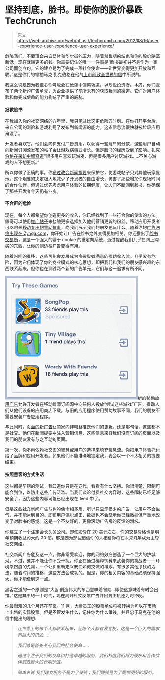 # 坚持到底，脸书。即使你的股价暴跌 TechCrunch

> 原文：<https://web.archive.org/web/https://techcrunch.com/2012/08/16/user-experience-user-experience-user-experience/>

忽略我们。不要理会来自媒体和华尔街的压力，随着禁售期的结束和你的股价跌至新低，现在就赚更多的钱。你需要记住的唯一一件事是“脸书最初并不是作为一家公司而创立的。它的建立是为了完成一项社会使命——让世界变得更加开放和互联。”这是你们的领袖马克·扎克伯格在他的[上市前致全世界的信](https://web.archive.org/web/20221209171750/https://beta.techcrunch.com/2012/02/01/facebook-ipo-letter/)中所说的。

我这么说是因为我担心你可能会在绝望中偏离轨道，以取悦投资者。本周，你们宣布了两个新的广告单元，为企业提供了前所未有的获取新闻的渠道。它们对用户体验和你完成使命的能力构成了严重的威胁。

#### 拯救脸书

在我加入你的社交网络的八年里，我只见过比这更危险的时刻。在你打开平台后，来自公司的测验和游戏利用了发布到新闻源的能力。这条信息流很快就被垃圾应用淹没了。

开发者喜欢它。他们会向你支付广告费用，以获得一些用户的分数，这些用户自动向新闻订阅源发布的帖子会让游戏病毒式增长。但是脸书的经历受到了影响。[扎克伯格在采访中解释道](https://web.archive.org/web/20221209171750/http://www.insidefacebook.com/2010/06/22/exclusive-discussing-the-future-of-facebook-and-the-facebook-ecosystem-with-ceo-mark-zuckerberg/)“很多用户喜欢玩游戏，但是很多用户讨厌游戏……不关心游戏的人不想更新。”

所以你做了正确的事。你[通过改变新闻提要](changed)来保护它，使游戏帖子只对其他玩家显示。这个艰难的决定极大地减少了开发者的自由增长，伤害了那些增加你现场时间的合作伙伴。但通过优先考虑用户体验的长期健康，让人们不断回到脸书，你确保了那些开发者今天仍有业务。

#### 不合群的危险

现在，每个人都希望你创造更多的收入，你已经找到了一些符合你的使命的方法。佩奇可以使用[推广帖子](https://web.archive.org/web/20221209171750/http://www.insidefacebook.com/2012/05/30/facebook-rolls-out-promote-button-to-more-u-s-pages-provides-details-on-how-it-works/)来接触更多选择加入他们营销更新的粉丝。移动应用开发者可以购买[移动专用的赞助故事](https://web.archive.org/web/20221209171750/https://beta.techcrunch.com/2012/06/05/facebook-mobile-only-ads/)，向我们展示我们的朋友在玩什么。随着你的[广告网络出现在 Zynga.com](https://web.archive.org/web/20221209171750/https://beta.techcrunch.com/2012/06/22/zynga-facebook-ads/)，你开始让广告在脸书之外变得更加相关。你还推出了[脸书交易所](https://web.archive.org/web/20221209171750/https://beta.techcrunch.com/2012/06/13/facebook-exchange/)，这是一个强大的基于 cookie 的重定向系统，通过提醒我们几乎在网上购买的东西，让你的侧边栏广告变得有用。

随着时间的推移，这些可能会发展成为令投资者满意的强劲收入流。几乎没有危险，因为它们体现了你的商业模式的核心思想，即把我们和我们的朋友感兴趣的东西联系起来。但你也在测试两个新的广告单元，它们与这一追求有所不同。

![](img/a951220676de7f5e0e93270f91e4a159.png "facebook-mobile-ad-example1")新的[移动应用广告](https://web.archive.org/web/20221209171750/https://beta.techcrunch.com/2012/08/07/facebook-mobile-app-ads/)允许开发者在移动新闻订阅源中向任何人投放“尝试这些游戏”广告，推动人们从他们设备的应用商店下载。与旧的应用程序使用赞助故事不同，我们的朋友不需要安装广告应用程序。

与此同时，[页面的新广告](https://web.archive.org/web/20221209171750/https://beta.techcrunch.com/2012/08/14/facebook-page-ads/)让商家向非粉丝推送他们的更新。还是那句话，这些都不是社交。他们在新闻提要中注入营销信息，这些信息来自我们没有订阅的页面以及我们的朋友没有与之互动的页面。

第一次，你不再依赖社交图的智慧或用户的选择来填充信息流。你把用户体验托付给了品牌和应用开发者。如果他们不能准确地锁定我，我会以一个不太相关的提要结束。

#### 按照黑客的方式生活

这些都是早期的测试，我知道你只是在迭代，看看有什么坚持。你很清楚，限制可能会到位，以防止这些广告泛滥。当我们谈论付费社交内容时，这些限制已经足够安全了，因为这些内容可能已经出现在 feed 中了。

但是这些社交新闻广告与你的使命相矛盾，所以只显示很少的广告，让用户不会生气，并不能达到目的。即使用户偶尔点击，数据也不会显示你已经微妙但严重地改变了对脸书的感觉。这是一个不友好的、更像滚动广告牌的反馈的滑坡。

你建立了一个注定会长久的公司。即使股价在 20 美元左右，你的交易价格也是明年预期收益的大约 30 倍。那是因为那些相信你的人相信你将在未来几年成为主导社交网络。

社交新闻广告危及这一点。你非常受欢迎，你的网络效应创造了一个巨大的护城河。不过，这并不能让你不受干扰。你正在通过稀释饲料来武装你的挑战者——环境亲密度的先驱，一个让你重新定义我们如何交流的概念。有很多其他挣钱的方法，随着时间的推移，这些方法会成功的。但是，你的相关内容的基础必须保持强大，你才能做到这一点。

黑客之道的一个原则是“大胆:创造伟大的东西意味着冒险…即使这意味着有时会出错。”这是其中的一个时代，现在离开社交反馈广告并回到正轨还为时不晚。

你最艰难的几个月还在前面。11 月，大量员工的[股票单位将被转换](https://web.archive.org/web/20221209171750/http://money.cnn.com/2012/08/15/technology/facebook-lockup/index.html)为可以在市场上出售的实际股票。但是不管发生什么，记住你为什么赚钱，并且忠于马克在他的信中提出的理想:

> *让世界上的每个人都联系起来，让每个人都有发言权，这是一个巨大的需求和巨大的机会……*
> 
> *我们总是首先关心我们的社会使命……*
> 
> *通过专注于我们的使命和打造卓越的服务，我们相信我们将为股东和合作伙伴创造最大的长期价值。*
> 
> *简单来说:我们建立服务不是为了赚钱；我们赚钱是为了提供更好的服务。*